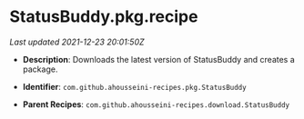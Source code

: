 # StatusBuddy.pkg.recipe

_Last updated 2021-12-23 20:01:50Z_

- **Description**: Downloads the latest version of StatusBuddy and creates a package.

- **Identifier**: `com.github.ahousseini-recipes.pkg.StatusBuddy`

- **Parent Recipes**: `com.github.ahousseini-recipes.download.StatusBuddy`
